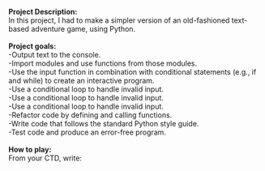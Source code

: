 
<strong>Project Description:</strong> <br>
In this project, I had to make a simpler version of an old-fashioned text-based adventure game, using Python. <br><br>
<strong> Project goals: </strong> <br>
 -Output text to the console. <br>
 -Import modules and use functions from those modules. <br>
 -Use the input function in combination with conditional statements (e.g., if and while) to create an interactive program. <br>
 -Use a conditional loop to handle invalid input. <br>
 -Use a conditional loop to handle invalid input. <br>
 -Use a conditional loop to handle invalid input. <br>
 -Refactor code by defining and calling functions. <br>
 -Write code that follows the standard Python style guide. <br>
 -Test code and produce an error-free program. <br> <br>
 <strong> How to play: </strong> <br>
 From your CTD, write: <br>
 
